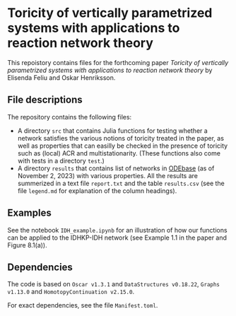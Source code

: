 # Toricity of vertically parametrized systems with applications to reaction network theory

This repoistory contains files for the forthcoming paper _Toricity of vertically parametrized systems with applications to reaction network theory_ by Elisenda Feliu and Oskar Henriksson.

## File descriptions
The repository contains the following files:
* A directory `src` that contains Julia functions for testing whether a network satisfies the various notions of toricity treated in the paper, as well as properties that can easilly be checked in the presence of toricity such as (local) ACR and multistationarity. (These functions also come with tests in a directory `test`.)
* A directory `results` that contains list of networks in [ODEbase](https://www.odebase.org/) (as of November 2, 2023) with various properties. All the results are summerized in a text file `report.txt` and the table `results.csv` (see the file `legend.md` for explanation of the column headings).

## Examples
See the notebook `IDH_example.ipynb` for an illustration of how our functions can be applied to the IDHKP-IDH network (see Example 1.1 in the paper and Figure 8.1(a)).

## Dependencies
The code is based on `Oscar v1.3.1` and `DataStructures v0.18.22`, `Graphs v1.13.0` and `HomotopyContinuation v2.15.0`. 

For exact dependencies, see the file `Manifest.toml`.

